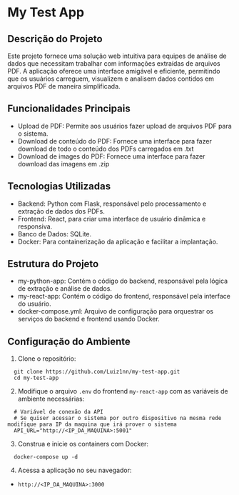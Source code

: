 # My Test App

## Descrição do Projeto

Este projeto fornece uma solução web intuitiva para equipes de análise de dados que necessitam trabalhar com informações extraídas de arquivos PDF. A aplicação oferece uma interface amigável e eficiente, permitindo que os usuários carreguem, visualizem e analisem dados contidos em arquivos PDF de maneira simplificada.

## Funcionalidades Principais

- Upload de PDF: Permite aos usuários fazer upload de arquivos PDF para o sistema.
- Download de conteúdo do PDF: Fornece uma interface para fazer download de todo o conteúdo dos PDFs carregados em .txt
- Download de images do PDF: Fornece uma interface para fazer download das imagens em .zip

## Tecnologias Utilizadas

- Backend: Python com Flask, responsável pelo processamento e extração de dados dos PDFs.
- Frontend: React, para criar uma interface de usuário dinâmica e responsiva.
- Banco de Dados: SQLite.
- Docker: Para containerização da aplicação e facilitar a implantação.

## Estrutura do Projeto

- my-python-app: Contém o código do backend, responsável pela lógica de extração e análise de dados.
- my-react-app: Contém o código do frontend, responsável pela interface do usuário.
- docker-compose.yml: Arquivo de configuração para orquestrar os serviços do backend e frontend usando Docker.

## Configuração do Ambiente

1. Clone o repositório:

```
  git clone https://github.com/Luiz1nn/my-test-app.git
  cd my-test-app
```

2. Modifique o arquivo `.env` do frontend `my-react-app` com as variáveis de ambiente necessárias:

```
  # Variável de conexão da API
  # Se quiser acessar o sistema por outro dispositivo na mesma rede modifique para IP da maquina que irá prover o sistema
  API_URL="http://<IP_DA_MAQUINA>:5001"
```

3. Construa e inicie os containers com Docker:

```
  docker-compose up -d
```

4. Acessa a aplicação no seu navegador:

- `http://<IP_DA_MAQUINA>:3000`
